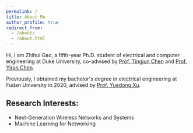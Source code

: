 ```yaml
---
permalink: /
title: About Me
author_profile: true
redirect_from:
  - /about/
  - /about.html
---
```


 Hi, I am Zhihui Gao, a fifth-year Ph.D. student of electrical and computer engineering at Duke University, co-advised by [Prof. Tingjun Chen](https://tingjunchen.com/) and [Prof. Yiran Chen](https://ece.duke.edu/faculty/yiran-chen).

Previously, I obtained my bachelor's degree in electrical engineering at Fudan University in 2020, advised by [Prof. Yuedong Xu](http://www.it.fudan.edu.cn/En/Data/View/1944).

Research Interests:
-----
- Next-Generation Wireless Networks and Systems
- Machine Learning for Networking
